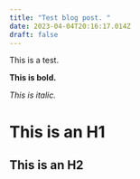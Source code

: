 ```yaml
---
title: "Test blog post. "
date: 2023-04-04T20:16:17.014Z
draft: false
---
```

This is a test. 

**This is bold.**

*This is italic.* 

# This is an H1

## This is an H2
